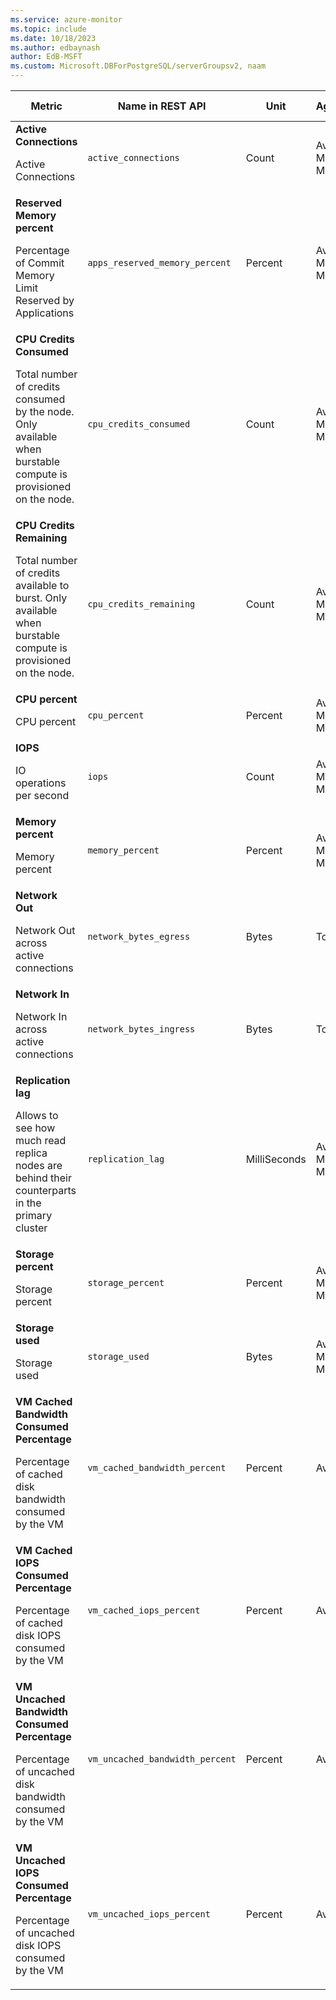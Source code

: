 ```yaml
---
ms.service: azure-monitor
ms.topic: include
ms.date: 10/18/2023
ms.author: edbaynash
author: EdB-MSFT
ms.custom: Microsoft.DBForPostgreSQL/serverGroupsv2, naam
---
```

<!--
NOTE:  This content is automatically generated using API calls to Azure. 
Any edits made on these files will be overwritten in the next run of the script. 
There is no benefit in editing these files directly.  
-->
  
  
|Metric|Name in REST API|Unit|Aggregation|Dimensions|Time Grains|DS Export|
|---|---|---|---|---|---|---|
|**Active Connections**<p><p>Active Connections |`active_connections` |Count |Average, Maximum, Minimum |`ServerName`|PT1M |Yes|
|**Reserved Memory percent**<p><p>Percentage of Commit Memory Limit Reserved by Applications |`apps_reserved_memory_percent` |Percent |Average, Maximum, Minimum |`ServerName`|PT1M |Yes|
|**CPU Credits Consumed**<p><p>Total number of credits consumed by the node. Only available when burstable compute is provisioned on the node. |`cpu_credits_consumed` |Count |Average, Maximum, Minimum |`ServerName`|PT1M |Yes|
|**CPU Credits Remaining**<p><p>Total number of credits available to burst. Only available when burstable compute is provisioned on the node. |`cpu_credits_remaining` |Count |Average, Maximum, Minimum |`ServerName`|PT1M |Yes|
|**CPU percent**<p><p>CPU percent |`cpu_percent` |Percent |Average, Maximum, Minimum |`ServerName`|PT1M |Yes|
|**IOPS**<p><p>IO operations per second |`iops` |Count |Average, Maximum, Minimum |`ServerName`|PT1M |Yes|
|**Memory percent**<p><p>Memory percent |`memory_percent` |Percent |Average, Maximum, Minimum |`ServerName`|PT1M |Yes|
|**Network Out**<p><p>Network Out across active connections |`network_bytes_egress` |Bytes |Total |`ServerName`|PT1M |Yes|
|**Network In**<p><p>Network In across active connections |`network_bytes_ingress` |Bytes |Total |`ServerName`|PT1M |Yes|
|**Replication lag**<p><p>Allows to see how much read replica nodes are behind their counterparts in the primary cluster |`replication_lag` |MilliSeconds |Average, Maximum, Minimum |`ServerName`|PT1M |Yes|
|**Storage percent**<p><p>Storage percent |`storage_percent` |Percent |Average, Maximum, Minimum |`ServerName`|PT1M |Yes|
|**Storage used**<p><p>Storage used |`storage_used` |Bytes |Average, Maximum, Minimum |`ServerName`|PT1M |Yes|
|**VM Cached Bandwidth Consumed Percentage**<p><p>Percentage of cached disk bandwidth consumed by the VM |`vm_cached_bandwidth_percent` |Percent |Average |`ServerName`|PT1M |Yes|
|**VM Cached IOPS Consumed Percentage**<p><p>Percentage of cached disk IOPS consumed by the VM |`vm_cached_iops_percent` |Percent |Average |`ServerName`|PT1M |Yes|
|**VM Uncached Bandwidth Consumed Percentage**<p><p>Percentage of uncached disk bandwidth consumed by the VM |`vm_uncached_bandwidth_percent` |Percent |Average |`ServerName`|PT1M |Yes|
|**VM Uncached IOPS Consumed Percentage**<p><p>Percentage of uncached disk IOPS consumed by the VM |`vm_uncached_iops_percent` |Percent |Average |`ServerName`|PT1M |Yes|